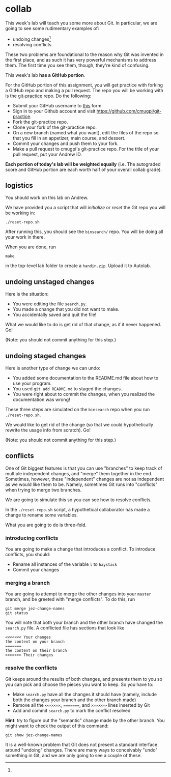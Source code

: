 # collab

This week's lab will teach you some more about Git. In particular, we are going
to see some rudimentary examples of:

- undoing changes[^1]
- resolving conflicts

These two problems are foundational to the reason why Git was invented in the
first place, and as such it has very powerful mechanisms to address them. The
first time you see them, though, they're kind of confusing.

This week's lab **has a GitHub portion**.

For the GitHub portion of this assignment, you will get practice with forking a
GitHub repo and making a pull request. The repo you will be working with is the
[git-practice](https://github.com/cmugpi/git-practice) repo. Do the following:

- Submit your GitHub username to [this](https://forms.gle/92NeAf7s8PejzAmo8) form
- Sign in to your Github account and visit
  <https://github.com/cmugpi/git-practice>.
- Fork the git-practice repo.
- Clone your fork of the git-practice repo.
- On a new branch (named what you want), edit the files of the repo so that you
  fill in an appetizer, main course, and dessert.
- Commit your changes and push them to your fork.
- Make a pull request to cmugpi's git-practice repo. For the title of your pull
  request, put your Andrew ID.

**Each portion of today's lab will be weighted equally** (i.e. The
autograded score and GitHub portion are each worth half of your
overall collab grade).

## logistics

You should work on this lab on Andrew.

We have provided you a script that will _initialize_ or _reset_ the Git repo
you will be working in:

    ./reset-repo.sh

After running this, you should see the `binsearch/` repo. You will be doing all
your work in there.

When you are done, run

    make

in the top-level lab folder to create a `handin.zip`. Upload it to Autolab.


## undoing unstaged changes

Here is the situation:

- You were editing the file `search.py`.
- You made a change that you did not want to make.
- You accidentally saved and quit the file!

What we would like to do is get rid of that change, as if it never happened. Go!

(Note: you should not commit anything for this step.)


## undoing staged changes

Here is another type of change we can undo:

- You added some documentation to the README.md file about how to use your
  program.
- You used `git add README.md` to staged the changes.
- You were right about to commit the changes, when you realized the
  documentation was wrong!

These three steps are simulated on the `binsearch` repo when you run
`./reset-repo.sh`.

We would like to get rid of the change (so that we could hypothetically rewrite the
usage info from scratch). Go!

(Note: you should not commit anything for this step.)


## conflicts

One of Git biggest features is that you can use "branches" to keep track of
multiple independent changes, and "merge" them together in the end. Sometimes,
however, these "independent" changes are not as independent as we would like them to
be. Namely, sometimes Git runs into "conflicts" when trying to merge two
branches.

We are going to simulate this so you can see how to resolve conflicts.

In the `./reset-repo.sh` script, a hypothetical collaborator has made a change
to rename some variables.

What you are going to do is three-fold.

### introducing conflicts

You are going to make a change that introduces a conflict. To introduce
conflicts, you should:

- Rename all instances of the variable `l` to `haystack`
- Commit your changes

### merging a branch

You are going to attempt to merge the other changes into your `master` branch,
and be greeted with "merge conflicts". To do this, run

    git merge jez-change-names
    git status

You will note that both your branch and the other branch have changed the
`search.py` file. A conflicted file has sections that look like

    <<<<<<< Your changes
    the content on your branch
    =======
    the content on their branch
    >>>>>>> Their changes

### resolve the conflicts

Git keeps around the results of both changes, and presents them to you so you
can pick and choose the pieces you want to keep. So you have to:

- Make `search.py` have all the changes it should have (namely, include both the
  changes your branch and the other branch made)
- Remove all the `<<<<<<<`, `=======`, and `>>>>>>>` lines inserted by Git
- Add and commit `search.py` to mark the conflict resolved


__Hint__: try to figure out the "semantic" change made by the other branch. You
might want to check the output of this command:

    git show jez-change-names


[^1]:
  It is a well-known problem that Git does not present a standard interface
  around "undoing" changes. There are many ways to conceivably "undo" something
  in Git, and we are only going to see a couple of these.
